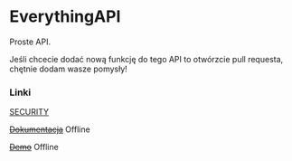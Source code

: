 # EverythingAPI
Proste API.

Jeśli chcecie dodać nową funkcję do tego API to otwórzcie pull requesta, chętnie dodam wasze pomysły!

### Linki
[SECURITY](SECURITY.md)

~~[Dokumentacja](https://apidocs.szewczuko.com/)~~ Offline

~~[Demo](https://everything.szewczuk.xyz)~~ Offline